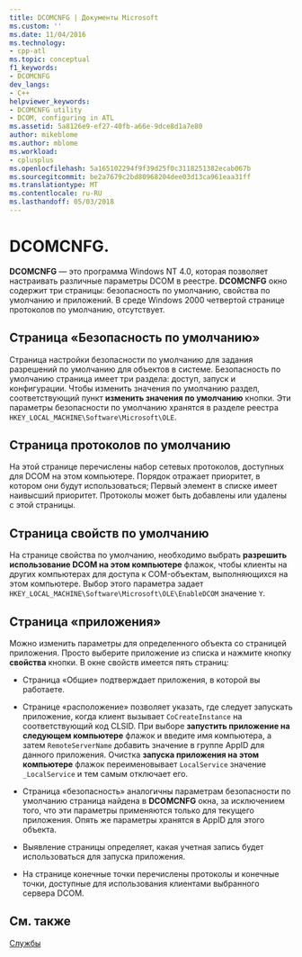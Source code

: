 ```yaml
---
title: DCOMCNFG | Документы Microsoft
ms.custom: ''
ms.date: 11/04/2016
ms.technology:
- cpp-atl
ms.topic: conceptual
f1_keywords:
- DCOMCNFG
dev_langs:
- C++
helpviewer_keywords:
- DCOMCNFG utility
- DCOM, configuring in ATL
ms.assetid: 5a8126e9-ef27-40fb-a66e-9dce8d1a7e80
author: mikeblome
ms.author: mblome
ms.workload:
- cplusplus
ms.openlocfilehash: 5a165102294f9f39d25f0c3118251382ecab067b
ms.sourcegitcommit: be2a7679c2bd80968204dee03d13ca961eaa31ff
ms.translationtype: MT
ms.contentlocale: ru-RU
ms.lasthandoff: 05/03/2018
---
```

# <a name="dcomcnfg"></a>DCOMCNFG.
**DCOMCNFG** — это программа Windows NT 4.0, которая позволяет настраивать различные параметры DCOM в реестре. **DCOMCNFG** окно содержит три страницы: безопасность по умолчанию, свойства по умолчанию и приложений. В среде Windows 2000 четвертой странице протоколов по умолчанию, отсутствует.  
  
## <a name="default-security-page"></a>Страница «Безопасность по умолчанию»  
 Страница настройки безопасности по умолчанию для задания разрешений по умолчанию для объектов в системе. Безопасность по умолчанию страница имеет три раздела: доступ, запуск и конфигурации. Чтобы изменить значения по умолчанию раздел, соответствующий пункт **изменить значения по умолчанию** кнопки. Эти параметры безопасности по умолчанию хранятся в разделе реестра `HKEY_LOCAL_MACHINE\Software\Microsoft\OLE`.  
  
## <a name="default-protocols-page"></a>Страница протоколов по умолчанию  
 На этой странице перечислены набор сетевых протоколов, доступных для DCOM на этом компьютере. Порядок отражает приоритет, в котором они будут использоваться; Первый элемент в списке имеет наивысший приоритет. Протоколы может быть добавлены или удалены с этой страницы.  
  
## <a name="default-properties-page"></a>Страница свойств по умолчанию  
 На странице свойства по умолчанию, необходимо выбрать **разрешить использование DCOM на этом компьютере** флажок, чтобы клиенты на других компьютерах для доступа к COM-объектам, выполняющихся на этом компьютере. Выбор этого параметра задает `HKEY_LOCAL_MACHINE\Software\Microsoft\OLE\EnableDCOM` значение `Y`.  
  
## <a name="applications-page"></a>Страница «приложения»  
 Можно изменить параметры для определенного объекта со страницей приложения. Просто выберите приложение из списка и нажмите кнопку **свойства** кнопки. В окне свойств имеется пять страниц:  
  
-   Страница «Общие» подтверждает приложения, в которой вы работаете.  
  
-   Странице «расположение» позволяет указать, где следует запускать приложение, когда клиент вызывает `CoCreateInstance` на соответствующий код CLSID. При выборе **запустить приложение на следующем компьютере** флажок и введите имя компьютера, а затем `RemoteServerName` добавить значение в группе AppID для данного приложения. Очистка **запуска приложения на этом компьютере** флажок переименовывает `LocalService` значение `_LocalService` и тем самым отключает его.  
  
-   Страница «безопасность» аналогичны параметрам безопасности по умолчанию страница найдена в **DCOMCNFG** окна, за исключением того, что эти параметры применяются только для текущего приложения. Опять же параметры хранятся в AppID для этого объекта.  
  
-   Выявление страницы определяет, какая учетная запись будет использоваться для запуска приложения.  
  
-   На странице конечные точки перечислены протоколы и конечные точки, доступные для использования клиентами выбранного сервера DCOM.  
  
## <a name="see-also"></a>См. также  
 [Службы](../atl/atl-services.md)

